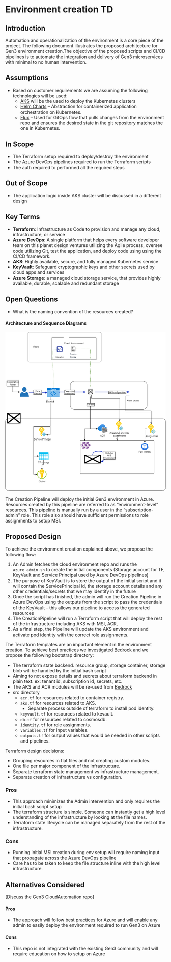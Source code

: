 # Environment creation TD

## Introduction

Automation and operationalization of the environment is a core piece of the project. The following document illustrates the proposed architecture for Gen3 environment creation.The objective of the proposed scripts and CI/CD pipelines is to automate the integration and delivery of Gen3 microservices with minimal to no human intervention.

## Assumptions

- Based on customer requirements we are assuming the following technologies will be used:
  - [AKS](https://docs.microsoft.com/en-us/azure/aks/) will be the used to deploy the Kubernetes clusters
  - [Helm Charts](https://helm.sh/docs/topics/charts) – Abstraction for containerized application orchestration on Kubernetes.
  - [Flux](https://github.com/fluxcd/flux) – Used for GitOps flow that pulls changes from the environment repo and ensures the desired state in the git repository matches the one in Kubernetes.

## In Scope

- The Terraform setup required to deploy/destroy the environment
- The Azure DevOps pipelines required to run the Terraform scripts
- The auth required to performed all the required steps

## Out of Scope

- The application logic inside AKS cluster will be discussed in a different design

## Key Terms

- **Terraform**: Infrastructure as Code to provision and manage any cloud, infrastructure, or service
- **Azure DevOps**: A single platform that helps every software developer team on this planet design ventures utilizing the Agile process, oversee code utilizing Git, test the application, and deploy code using using the CI/CD framework.
- **AKS**: Highly available, secure, and fully managed Kubernetes service
- **KeyVault**: Safeguard cryptographic keys and other secrets used by cloud apps and services
- **Azure Storage**: a managed cloud storage service, that provides highly available, durable, scalable and redundant storage

## Open Questions

- What is the naming convention of the resources created?

#### Architecture and Sequence Diagrams

![Environment architecture](./../media/env-creation.drawio.png)

The Creation Pipeline will deploy the initial Gen3 environment in Azure. Resources created by this pipeline are referred to as “environment-level” resources. This pipeline is manually run by a user in the “subscription-admin” role. This role also should have sufficient permissions to role assignments to setup MSI. 

## Proposed Design

To achieve the environment creation explained above, we propose the following flow:

1. An Admin fetches the cloud environment repo and runs the `azure_admin.sh` to create the initial components (Storage account for TF, KeyVault and Service Principal used by Azure DevOps pipelines)
2. The purpose of KeyVault is to store the output of the initial script and it will contain the ServicePrincipal id, the storage account details and any other credentials/secrets that we may identify in the future
3. Once the script has finished, the admin will run the Creation Pipeline in Azure DevOps using the outputs from the script to pass the credentials of the KeyVault - this allows our pipeline to access the generated resources
4. The CreationPipeline will run a Terraform script that will deploy the rest of the infrastructure including AKS with MSI, ACR, 
6. As a final step, the Pipeline will update the AKS environment and activate pod identity with the correct role assignments.

The Terraform templates are an important element in the environment creation. To achieve best practices we investigated [Bedrock](https://github.com/microsoft/bedrock) and we propose the following bootstrap directory:

- The terraform state backend. resource group, storage container, storage blob will be handled by the initial bash script
- Aiming to not expose details and secrets about terraform backend in plain text. ex: tenant id, subscription id, secrets, etc.
- The AKS and ACR modules will be re-used from [Bedrock](https://github.com/microsoft/bedrock/tree/master/cluster/azure)
- src directory
  - `acr.tf` for resources related to container registry.
  - `aks.tf` for resources related to AKS.
    - Separate process outside of terraform to install pod identity.
  - `keyvault.tf` for resources related to kevault.
  - `db.tf` for resources related to cosmosdb.
  - `identity.tf` for role assignments.
  - `variables.tf` for input variables.
  - `outputs.tf` for output values that would be needed in other scripts and pipelines.

Terraform design decisions:

- Grouping resources in flat files and not creating custom modules.
- One file per major component of the infrastructure.
- Separate terraform state management vs infrastructure management.
- Separate creation of infrastructure vs configuration.

### Pros

- This approach minimizes the Admin intervention and only requires the initial bash script setup
- The terraform structure is simple. Someone can instantly get a high level understanding of the infrastructure by looking at the file names.
- Terraform state lifecycle can be managed separately from the rest of the infrastructure.

### Cons

- Running initial MSI creation during env setup will require naming input that propagate across the Azure DevOps pipeline
- Care has to be taken to keep the file structure inline with the high level infrastructure.

## Alternatives Considered

[Discuss the Gen3 CloudAutomation repo]

#### Pros
- The approach will follow best practices for Azure and will enable any admin to easily deploy the environment required to run Gen3 on Azure

#### Cons

- This repo is not integrated with the existing Gen3 community and will require education on how to setup on Azure
